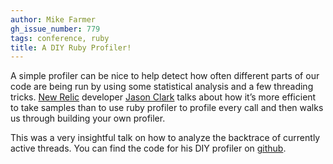 ```yaml
---
author: Mike Farmer
gh_issue_number: 779
tags: conference, ruby
title: A DIY Ruby Profiler!
---
```


A simple profiler can be nice to help detect how often different parts of our code are being run by using some statistical analysis and a few threading tricks. [New Relic](http://newrelic.com/) developer [Jason Clark](http://twitter.com/jasonrclark) talks about how it’s more efficient to take samples than to use ruby profiler to profile every call and then walks us through building your own profiler.

This was a very insightful talk on how to analyze the backtrace of currently active threads. You can find the code for his DIY profiler on [github](github/jasonrclark/diy_profile).
